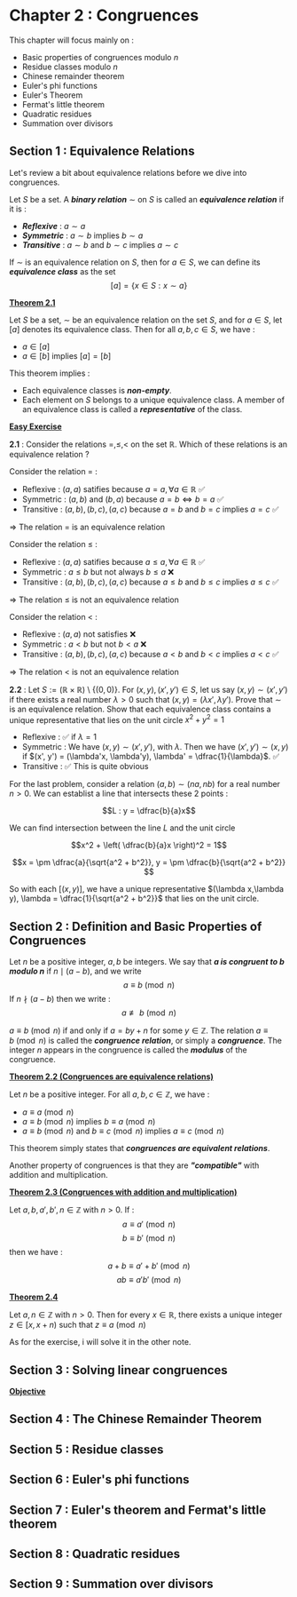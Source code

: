 # Chapter 2 : Congruences

This chapter will focus mainly on :
+ Basic properties of congruences modulo $n$
+ Residue classes modulo $n$
+ Chinese remainder theorem
+ Euler's phi functions
+ Euler's Theorem
+ Fermat's little theorem
+ Quadratic residues
+ Summation over divisors

## Section 1 : Equivalence Relations

Let's review a bit about equivalence relations before we dive into congruences.

Let $S$ be a set. A ***binary relation*** $\sim$ on $S$ is called an ***equivalence relation*** if it is :
+ ***Reflexive*** : $a \sim a$
+ ***Symmetric*** : $a \sim b$ implies $b \sim a$
+ ***Transitive*** : $a \sim b$ and $b \sim c$ implies $a \sim c$

If $\sim$ is an equivalence relation on $S$, then for $a \in S$, we can define its ***equivalence class*** as the set 
$$ [a] = \{ x \in S : x \sim a \}$$

<ins> **Theorem 2.1** </ins>

Let $S$ be a set, $\sim$ be an equivalence relation on the set $S$, and for $a \in S$, let $[a]$ denotes its equivalence class. Then for all $a, b, c \in S$, we have :
+ $a \in [a]$
+ $a \in [b]$ implies $[a] = [b]$

This theorem implies :
+ Each equivalence classes is ***non-empty***.
+ Each element on $S$ belongs to a unique equivalence class. A member of an equivalence class is called a ***representative*** of the class.

<ins> **Easy Exercise** </ins>

**2.1** : Consider the relations $=, \leq, <$ on the set $\mathbb{R}$. Which of these relations is an equivalence relation ?

Consider the relation $=$ :
+ Reflexive : $(a, a)$ satifies because $a = a, \forall a \in \mathbb{R}$ ✅
+ Symmetric : $(a, b)$ and $(b, a)$ because $a = b \Longleftrightarrow b = a$ ✅
+ Transitive : $(a, b), (b, c), (a, c)$ because $a = b$ and $b = c$ implies $a = c$ ✅

$\Longrightarrow$ The relation $=$ is an equivalence relation

Consider the relation $\leq$ :
+ Reflexive : $(a, a)$ satifies because $a \leq a, \forall a \in \mathbb{R}$ ✅
+ Symmetric : $a \leq b$ but not always $b \leq a$ ❌
+ Transitive : $(a, b), (b, c), (a, c)$ because $a \leq b$ and $b \leq c$ implies $a \leq c$ ✅

$\Longrightarrow$ The relation $\leq$ is not an equivalence relation

Consider the relation $<$ :
+ Reflexive : $(a, a)$ not satisfies ❌
+ Symmetric : $a < b$ but not $b < a$ ❌
+ Transitive : $(a, b), (b, c), (a, c)$ because $a \lt b$ and $b < c$ implies $a < c$ ✅

$\Longrightarrow$ The relation $\lt$ is not an equivalence relation

**2.2** : Let $S:=(\mathbb{R} \times \mathbb{R})$ \ $\{(0, 0)\}$. For $(x, y), (x', y') \in S$, let us say $(x, y) \sim (x', y')$ if there exists a real number $\lambda > 0$ such that $(x, y) = (\lambda x', \lambda y')$. Prove that $\sim$ is an equivalence relation. Show that each equivalence class contains a unique representative that lies on the unit circle $x^2 + y^2 = 1$

+ Reflexive : ✅ if $\lambda = 1$
+ Symmetric : We have $(x, y) \sim (x', y')$, with $\lambda$. Then we have $(x', y') \sim (x, y)$ if $(x', y') = (\lambda'x, \lambda'y), \lambda' = \dfrac{1}{\lambda}$. ✅
+ Transitive : ✅ This is quite obvious

For the last problem, consider a relation $(a, b) \sim (na, nb)$ for a real number $n > 0$. We can establist a line that intersects these 2 points :

$$L : y = \dfrac{b}{a}x$$

We can find intersection between the line $L$ and the unit circle

$$x^2 + \left( \dfrac{b}{a}x \right)^2 = 1$$

$$x = \pm \dfrac{a}{\sqrt{a^2 + b^2}}, y = \pm \dfrac{b}{\sqrt{a^2 + b^2}} $$

So with each $[(x, y)]$, we have a unique representative $(\lambda x,\lambda y), \lambda = \dfrac{1}{\sqrt{a^2 + b^2}}$ that lies on the unit circle.

## Section 2 : Definition and Basic Properties of Congruences

Let $n$ be a positive integer, $a, b$ be integers. We say that ***a is congruent to b modulo n*** if $n \mid (a - b)$, and we write 
$$a \equiv b \pmod n$$
If $n \nmid (a - b)$ then we write :
$$a \not \equiv b \pmod n$$

$a \equiv b \pmod n$ if and only if $a = by + n$ for some $y \in \mathbb{Z}$. The relation $a \equiv b \pmod n$ is called the ***congruence relation***, or simply a ***congruence***. The integer $n$ appears in the congruence is called the ***modulus*** of the congruence.

<ins> **Theorem 2.2 (Congruences are equivalence relations)** </ins>

Let $n$ be a positive integer. For all $a, b, c \in \mathbb{Z}$, we have :
+ $a \equiv a \pmod n$
+ $a \equiv b \pmod n$ implies $b \equiv a \pmod n$
+ $a \equiv b \pmod n$ and $b \equiv c \pmod n$ implies $a \equiv c \pmod n$

This theorem simply states that ***congruences are equivalent relations***.

Another property of congruences is that they are ***"compatible"*** with addition and multiplication.

<ins> **Theorem 2.3 (Congruences with addition and multiplication)** </ins>

Let $a, b, a', b', n \in \mathbb{Z}$ with $n > 0$. If : 
$$a \equiv a' \pmod n$$$$b \equiv b' \pmod n$$ then we have :
$$a + b \equiv a' + b' \pmod n$$$$ab \equiv a'b' \pmod n$$

<ins> **Theorem 2.4** </ins>

Let $a, n \in \mathbb{Z}$ with $n > 0$. Then for every $x \in \mathbb{R}$, there exists a unique integer $z \in \left[x, x + n \right)$ such that $z \equiv a \pmod n$

As for the exercise, i will solve it in the other note.

## Section 3 : Solving linear congruences

<ins> **Objective** </ins>



## Section 4 : The Chinese Remainder Theorem

## Section 5 : Residue classes

## Section 6 : Euler's phi functions

## Section 7 : Euler's theorem and Fermat's little theorem

## Section 8 : Quadratic residues

## Section 9 : Summation over divisors
